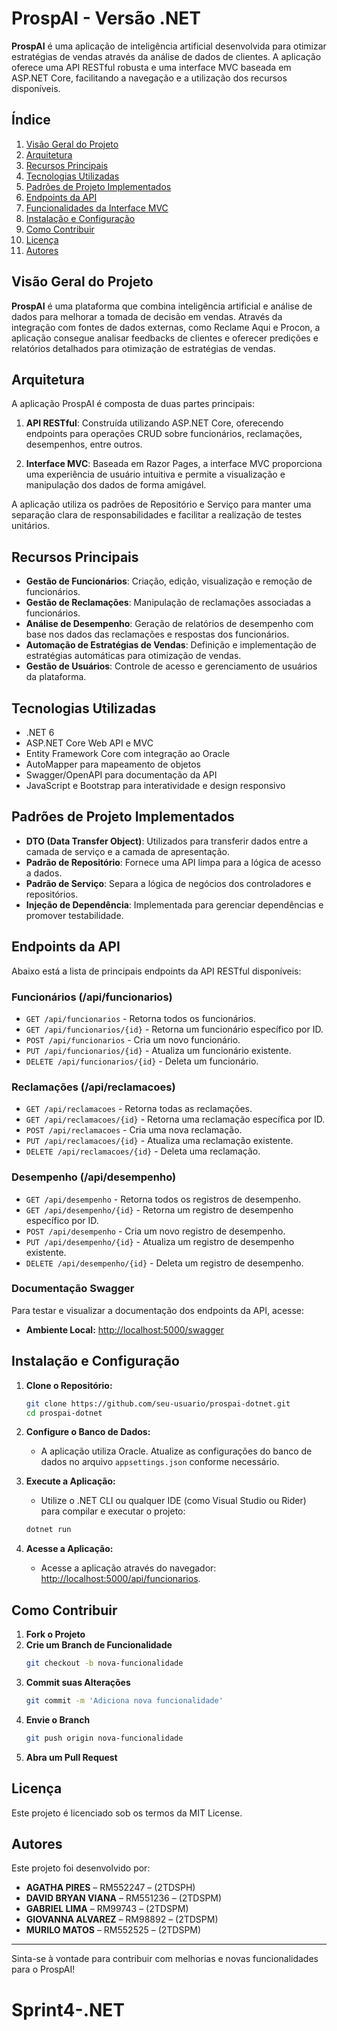 # ProspAI - Versão .NET

**ProspAI** é uma aplicação de inteligência artificial desenvolvida para otimizar estratégias de vendas através da análise de dados de clientes. A aplicação oferece uma API RESTful robusta e uma interface MVC baseada em ASP.NET Core, facilitando a navegação e a utilização dos recursos disponíveis.


## Índice

1. [Visão Geral do Projeto](#visão-geral-do-projeto)
2. [Arquitetura](#arquitetura)
3. [Recursos Principais](#recursos-principais)
4. [Tecnologias Utilizadas](#tecnologias-utilizadas)
5. [Padrões de Projeto Implementados](#padrões-de-projeto-implementados)
6. [Endpoints da API](#endpoints-da-api)
7. [Funcionalidades da Interface MVC](#funcionalidades-da-interface-mvc)
8. [Instalação e Configuração](#instalação-e-configuração)
9. [Como Contribuir](#como-contribuir)
10. [Licença](#licença)
11. [Autores](#autores)

## Visão Geral do Projeto

**ProspAI** é uma plataforma que combina inteligência artificial e análise de dados para melhorar a tomada de decisão em vendas. Através da integração com fontes de dados externas, como Reclame Aqui e Procon, a aplicação consegue analisar feedbacks de clientes e oferecer predições e relatórios detalhados para otimização de estratégias de vendas.

## Arquitetura

A aplicação ProspAI é composta de duas partes principais:

1. **API RESTful**: Construída utilizando ASP.NET Core, oferecendo endpoints para operações CRUD sobre funcionários, reclamações, desempenhos, entre outros.
   
2. **Interface MVC**: Baseada em Razor Pages, a interface MVC proporciona uma experiência de usuário intuitiva e permite a visualização e manipulação dos dados de forma amigável.

A aplicação utiliza os padrões de Repositório e Serviço para manter uma separação clara de responsabilidades e facilitar a realização de testes unitários.

## Recursos Principais

- **Gestão de Funcionários**: Criação, edição, visualização e remoção de funcionários.
- **Gestão de Reclamações**: Manipulação de reclamações associadas a funcionários.
- **Análise de Desempenho**: Geração de relatórios de desempenho com base nos dados das reclamações e respostas dos funcionários.
- **Automação de Estratégias de Vendas**: Definição e implementação de estratégias automáticas para otimização de vendas.
- **Gestão de Usuários**: Controle de acesso e gerenciamento de usuários da plataforma.

## Tecnologias Utilizadas

- .NET 6
- ASP.NET Core Web API e MVC
- Entity Framework Core com integração ao Oracle
- AutoMapper para mapeamento de objetos
- Swagger/OpenAPI para documentação da API
- JavaScript e Bootstrap para interatividade e design responsivo

## Padrões de Projeto Implementados

- **DTO (Data Transfer Object)**: Utilizados para transferir dados entre a camada de serviço e a camada de apresentação.
- **Padrão de Repositório**: Fornece uma API limpa para a lógica de acesso a dados.
- **Padrão de Serviço**: Separa a lógica de negócios dos controladores e repositórios.
- **Injeção de Dependência**: Implementada para gerenciar dependências e promover testabilidade.

## Endpoints da API

Abaixo está a lista de principais endpoints da API RESTful disponíveis:

### Funcionários (/api/funcionarios)
- `GET /api/funcionarios` - Retorna todos os funcionários.
- `GET /api/funcionarios/{id}` - Retorna um funcionário específico por ID.
- `POST /api/funcionarios` - Cria um novo funcionário.
- `PUT /api/funcionarios/{id}` - Atualiza um funcionário existente.
- `DELETE /api/funcionarios/{id}` - Deleta um funcionário.

### Reclamações (/api/reclamacoes)
- `GET /api/reclamacoes` - Retorna todas as reclamações.
- `GET /api/reclamacoes/{id}` - Retorna uma reclamação específica por ID.
- `POST /api/reclamacoes` - Cria uma nova reclamação.
- `PUT /api/reclamacoes/{id}` - Atualiza uma reclamação existente.
- `DELETE /api/reclamacoes/{id}` - Deleta uma reclamação.

### Desempenho (/api/desempenho)
- `GET /api/desempenho` - Retorna todos os registros de desempenho.
- `GET /api/desempenho/{id}` - Retorna um registro de desempenho específico por ID.
- `POST /api/desempenho` - Cria um novo registro de desempenho.
- `PUT /api/desempenho/{id}` - Atualiza um registro de desempenho existente.
- `DELETE /api/desempenho/{id}` - Deleta um registro de desempenho.

### Documentação Swagger
Para testar e visualizar a documentação dos endpoints da API, acesse:

- **Ambiente Local:** [http://localhost:5000/swagger](http://localhost:5000/swagger)


## Instalação e Configuração

1. **Clone o Repositório:**
   ```bash
   git clone https://github.com/seu-usuario/prospai-dotnet.git
   cd prospai-dotnet
   ```

2. **Configure o Banco de Dados:**
   - A aplicação utiliza Oracle. Atualize as configurações do banco de dados no arquivo `appsettings.json` conforme necessário.

3. **Execute a Aplicação:**
   - Utilize o .NET CLI ou qualquer IDE (como Visual Studio ou Rider) para compilar e executar o projeto:
   ```bash
   dotnet run
   ```

4. **Acesse a Aplicação:**
   - Acesse a aplicação através do navegador: [http://localhost:5000/api/funcionarios](http://localhost:5000/api/funcionarios).

## Como Contribuir

1. **Fork o Projeto**
2. **Crie um Branch de Funcionalidade**
   ```bash
   git checkout -b nova-funcionalidade
   ```
3. **Commit suas Alterações**
   ```bash
   git commit -m 'Adiciona nova funcionalidade'
   ```
4. **Envie o Branch**
   ```bash
   git push origin nova-funcionalidade
   ```
5. **Abra um Pull Request**

## Licença

Este projeto é licenciado sob os termos da MIT License.

## Autores

Este projeto foi desenvolvido por:

- **AGATHA PIRES** – RM552247 – (2TDSPH)
- **DAVID BRYAN VIANA** – RM551236 – (2TDSPM)
- **GABRIEL LIMA** – RM99743 – (2TDSPM)
- **GIOVANNA ALVAREZ** – RM98892 – (2TDSPM)
- **MURILO MATOS** – RM552525 – (2TDSPM)

---

Sinta-se à vontade para contribuir com melhorias e novas funcionalidades para o ProspAI!
# Sprint4-.NET
